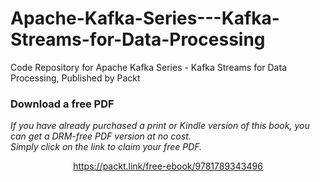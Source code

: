 # Apache-Kafka-Series---Kafka-Streams-for-Data-Processing
Code Repository for Apache Kafka Series - Kafka Streams for Data Processing, Published by Packt
### Download a free PDF

 <i>If you have already purchased a print or Kindle version of this book, you can get a DRM-free PDF version at no cost.<br>Simply click on the link to claim your free PDF.</i>
<p align="center"> <a href="https://packt.link/free-ebook/9781789343496">https://packt.link/free-ebook/9781789343496 </a> </p>